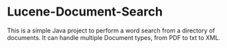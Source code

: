 # Lucene-Document-Search
This is a simple Java project to perform a word search from a directory of documents. It can handle multiple Document types, from PDF to txt to XML.
